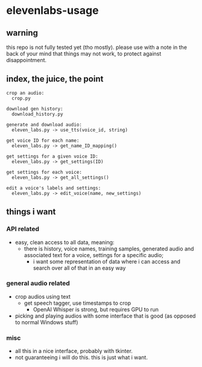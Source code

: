 # elevenlabs-usage

## warning
this repo is not fully tested yet (tho mostly). please use with a note in the back of your mind that things may not work, to protect against disappointment.


## index, the juice, the point
```
crop an audio:
  crop.py

download gen history:
  download_history.py

generate and download audio:
  eleven_labs.py -> use_tts(voice_id, string)

get voice ID for each name:
  eleven_labs.py -> get_name_ID_mapping()

get settings for a given voice ID:
  eleven_labs.py -> get_settings(ID)

get settings for each voice:
  eleven_labs.py -> get_all_settings()

edit a voice's labels and settings:
  eleven_labs.py -> edit_voice(name, new_settings)
```

## things i want

### API related
- easy, clean access to all data, meaning:
  + there is history, voice names, training samples, generated audio and associated text for a voice, settings for a specific audio;
    - i want some representation of data where i can access and search over all of that in an easy way

### general audio related
- crop audios using text
  + get speech tagger, use timestamps to crop
    - OpenAI Whisper is strong, but requires GPU to run
- picking and playing audios with some interface that is good  (as opposed to normal Windows stuff)

### misc
- all this in a nice interface, probably with tkinter.
- not guaranteeing i will do this. this is just what i want.

